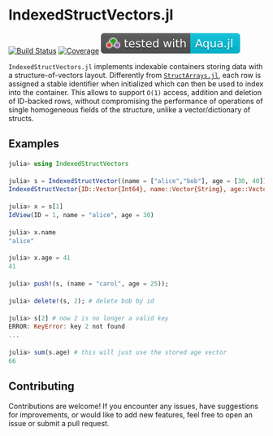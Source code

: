 
# IndexedStructVectors.jl

[![Build Status](https://github.com/Tortar/IndexedStructVectors.jl/actions/workflows/CI.yml/badge.svg?branch=main)](https://github.com/Tortar/IndexedStructVectors.jl/actions/workflows/CI.yml?query=branch%3Amain)
[![Coverage](https://codecov.io/gh/Tortar/IndexedStructVectors.jl/branch/main/graph/badge.svg)](https://codecov.io/gh/Tortar/IndexedStructVectors.jl)
[![Aqua](https://raw.githubusercontent.com/JuliaTesting/Aqua.jl/master/badge.svg)](https://github.com/JuliaTesting/Aqua.jl)

`IndexedStructVectors.jl` implements indexable containers storing data with a structure-of-vectors layout. Differently from [`StructArrays.jl`](https://github.com/JuliaArrays/StructArrays.jl), each
row is assigned a stable identifier when initialized which can then be used to index into the container.
This allows to support `O(1)` access, addition and deletion of ID-backed rows, without compromising the performance of operations of single homogeneous fields of the structure, unlike a vector/dictionary of structs.

## Examples

```julia
julia> using IndexedStructVectors

julia> s = IndexedStructVector((name = ["alice","bob"], age = [30, 40])) # initial IDs are 1 and 2
IndexedStructVector{ID::Vector{Int64}, name::Vector{String}, age::Vector{Int64}}(ID = [1, 2], name = ["alice", "bob"], age = [30, 40])

julia> x = s[1]
IdView(ID = 1, name = "alice", age = 30)

julia> x.name
"alice"

julia> x.age = 41
41

julia> push!(s, (name = "carol", age = 25));

julia> delete!(s, 2); # delete bob by id

julia> s[2] # now 2 is no longer a valid key
ERROR: KeyError: key 2 not found
...

julia> sum(s.age) # this will just use the stored age vector
66
```

## Contributing

Contributions are welcome! If you encounter any issues, have suggestions for improvements, or would like to add new features, feel free to open an issue or submit a pull request.

